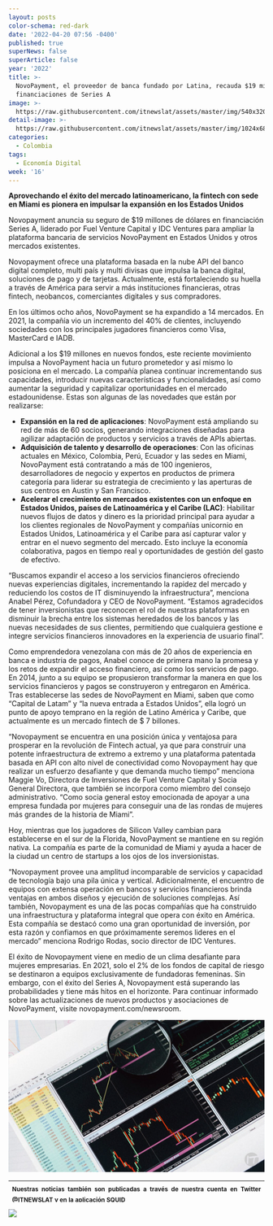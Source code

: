 ```yaml
---
layout: posts
color-schema: red-dark
date: '2022-04-20 07:56 -0400'
published: true
superNews: false
superArticle: false
year: '2022'
title: >-
  NovoPayment, el proveedor de banca fundado por Latina, recauda $19 millones en
  financiaciones de Series A
image: >-
  https://raw.githubusercontent.com/itnewslat/assets/master/img/540x320/Acciones-dividendos-p.jpg
detail-image: >-
  https://raw.githubusercontent.com/itnewslat/assets/master/img/1024x680/Acciones-dividendos-g.jpg
categories:
  - Colombia
tags:
  - Economía Digital
week: '16'
---
```

**Aprovechando el éxito del mercado latinoamericano, la fintech con sede en Miami es pionera en impulsar la expansión en los Estados Unidos**

Novopayment anuncia su seguro de $19 millones de dólares en financiación Series A, liderado por Fuel Venture Capital y IDC Ventures para ampliar la plataforma bancaria de servicios NovoPayment en Estados Unidos y otros mercados existentes. 

Novopayment ofrece una plataforma basada en la nube API del banco digital completo, multi país y multi divisas que impulsa la banca digital, soluciones de pago y de tarjetas. Actualmente, está fortaleciendo su huella a través de América para servir a más instituciones financieras, otras fintech, neobancos, comerciantes digitales y sus compradores.

En los últimos ocho años, NovoPayment se ha expandido a 14 mercados. En 2021, la compañía vio un incremento del 40% de clientes, incluyendo sociedades con los principales jugadores financieros como Visa, MasterCard e IADB.

Adicional a los $19 millones en nuevos fondos, este reciente movimiento impulsa a NovoPayment hacia un futuro prometedor y así mismo lo posiciona en el mercado. La compañía planea continuar incrementando sus capacidades, introducir nuevas características y funcionalidades, así como aumentar la seguridad y capitalizar oportunidades en el mercado estadounidense. Estas son algunas de las novedades que están por realizarse: 

- **Expansión en la red de aplicaciones**: NovoPayment está ampliando su red de más de 60 socios, generando integraciones diseñadas para agilizar adaptación de productos y servicios a través de APIs abiertas.
- **Adquisición de talento y desarrollo de operaciones**: Con las oficinas actuales en México, Colombia, Perú, Ecuador y las sedes en Miami, NovoPayment está contratando a más de 100 ingenieros, desarrolladores de negocio y expertos en productos de primera categoría para liderar su estrategia de crecimiento y las aperturas de sus centros en Austin y San Francisco.
- **Acelerar el crecimiento en mercados existentes con un enfoque en Estados Unidos, países de Latinoamérica y el Caribe (LAC)**: Habilitar nuevos flujos de datos y dinero es la prioridad principal para ayudar a los clientes regionales de NovoPayment y compañías unicornio en Estados Unidos, Latinoamérica y el Caribe para así capturar valor y entrar en el nuevo segmento del mercado. Esto incluye la economía colaborativa, pagos en tiempo real y oportunidades de gestión del gasto de efectivo.
 
“Buscamos expandir el acceso a los servicios financieros ofreciendo nuevas experiencias digitales, incrementando la rapidez del mercado y reduciendo los costos de IT disminuyendo la infraestructura”, menciona Anabel Pérez, Cofundadora y CEO de NovoPayment. “Estamos agradecidos de tener inversionistas que reconocen el rol de nuestras plataformas en disminuir la brecha entre los sistemas heredados de los bancos y las nuevas necesidades de sus clientes, permitiendo que cualquiera gestione e integre servicios financieros innovadores en la experiencia de usuario final”. 

Como emprendedora venezolana con más de 20 años de experiencia en banca e industria de pagos, Anabel conoce de primera mano la promesa y los retos de expandir el acceso financiero, así como los servicios de pago. En 2014, junto a su equipo se propusieron transformar la manera en que los servicios financieros y pagos se construyeron y entregaron en América. Tras establecerse las sedes de NovoPayment en Miami, saben que como “Capital de Latam” y “la nueva entrada a Estados Unidos”, ella logró un punto de apoyo temprano en la región de Latino América y Caribe, que actualmente es un mercado fintech de $ 7 billones.

“Novopayment se encuentra en una posición única y ventajosa para prosperar en la revolución de Fintech actual, ya que para construir una potente infraestructura de extremo a extremo y una plataforma patentada basada en API con alto nivel de conectividad como Novopayment hay que realizar un esfuerzo desafiante y que demanda mucho tiempo” menciona Maggie Vo, Directora de Inversiones de Fuel Venture Capital y Socia General Directora, que también se incorpora como miembro del consejo administrativo. “Como socia general estoy emocionada de apoyar a una empresa fundada por mujeres para conseguir una de las rondas de mujeres más grandes de la historia de Miami”.

Hoy, mientras que los jugadores de Silicon Valley cambian para establecerse en el sur de la Florida, NovoPayment se mantiene en su región nativa. La compañía es parte de la comunidad de Miami y ayuda a hacer de la ciudad un centro de startups a los ojos de los inversionistas.

“Novopayment provee una amplitud incomparable de servicios y capacidad de tecnología bajo una pila única y vertical. Adicionalmente, el encuentro de equipos con extensa operación en bancos y servicios financieros brinda ventajas en ambos diseños y ejecución de soluciones complejas. Así también, Novopayment es una de las pocas compañías que ha construido una infraestructura y plataforma integral que opera con éxito en América. Esta compañía se destacó como una gran oportunidad de inversión, por esta razón y confiamos en que próximamente seremos lideres en el mercado” menciona Rodrigo Rodas, socio director de IDC Ventures.

El éxito de Novopayment viene en medio de un clima desafiante para mujeres empresarias. En 2021, solo el 2% de los fondos de capital de riesgo se destinaron a equipos exclusivamente de fundadoras femeninas. Sin embargo, con el éxito del Series A, Novopayment está superando las probabilidades y tiene más hitos en el horizonte. Para continuar informado sobre las actualizaciones de nuevos productos y asociaciones de NovoPayment, visite novopayment.com/newsroom.

![](https://raw.githubusercontent.com/itnewslat/assets/master/img/540x320/Acciones-dividendos-p.jpg)

<table style="height: 42px;" width="569">
<tbody>
<tr>
<td style="text-align: justify;"><sub><strong>Nuestras noticias también son publicadas a través de nuestra cuenta en Twitter <a href="https://twitter.com/itnewslat?lang=es">@ITNEWSLAT</a> y en la aplicación <a href="https://squidapp.co/en/">SQUID</a></strong></sub></td>
</tr>
</tbody>
</table>

<img src="https://tracker.metricool.com/c3po.jpg?hash=56f88a41e39ab42c063cc51676587a04"/>